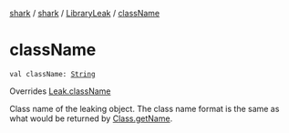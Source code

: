 [shark](../../index.md) / [shark](../index.md) / [LibraryLeak](index.md) / [className](./class-name.md)

# className

`val className: `[`String`](https://kotlinlang.org/api/latest/jvm/stdlib/kotlin/-string/index.html)

Overrides [Leak.className](../-leak/class-name.md)

Class name of the leaking object.
The class name format is the same as what would be returned by [Class.getName](https://docs.oracle.com/javase/6/docs/api/java/lang/Class.html#getName()).


